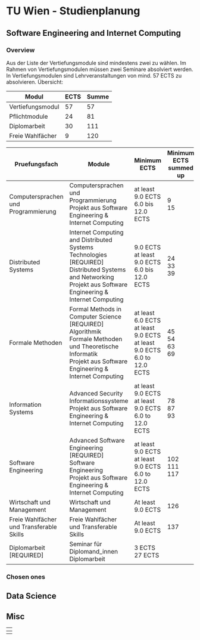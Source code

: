 # TU Wien - Studienplanung

## Software Engineering and Internet Computing

### Overview

Aus der Liste der Vertiefungsmodule sind mindestens zwei zu wählen.
Im Rahmen von Vertiefungsmodulen müssen zwei Seminare absolviert werden.
In Vertiefungsmodulen sind Lehrveranstaltungen von mind. 57 ECTS zu absolvieren.
Übersicht:

<table>
  <thead>
    <tr>
      <th>Modul</th>
      <th>ECTS</th>
      <th>Summe</th>
    </tr>
  </thead>
  <tbody>
    <tr>
      <td>Vertiefungsmodul</td>
      <td>57</td>
      <td>57</td>
    </tr>
    <tr>
      <td>Pflichtmodule</td>
      <td>24</td>
      <td>81</td>
    </tr>
    <tr>
      <td>Diplomarbeit</td>
      <td>30</td>
      <td>111</td>
    </tr>
    <tr>
      <td>Freie Wahlfächer</td>
      <td>9</td>
      <td>120</td>
    </tr>

  </tbody>
</table>


<table>
  <thead>
    <tr>
      <th>Pruefungsfach</th>
      <th>Module</th>
      <th>Minimum ECTS</th>
      <th>Minimum ECTS summed up</th>
      <th>Course</th>
    </tr>
  </thead>
  <tbody>
    <tr>
      <td>Computersprachen und Programmierung</td>
      <td>
        <div>Computersprachen und Programmierung</div>
        <div>Projekt aus Software Engineering & Internet Computing</div>
      </td>
      <td>
        <div>at least 9.0 ECTS</div>
        <div>6.0 bis 12.0 ECTS</div>
      </td>
      <td>
        <div>9</div>
        <div>15</div>
      </td>
    </tr>
    <tr>
      <td>Distributed Systems</td>
      <td>
        <div>Internet Computing and Distributed Systems Technologies [REQUIRED]</div>
        <div>Distributed Systems and Networking</div>
        <div>Projekt aus Software Engineering & Internet Computing</div>
      </td>
      <td>
        <div>9.0 ECTS</div>
        <div>at least 9.0 ECTS</div>
        <div>6.0 bis 12.0 ECTS</div>
      </td>
      <td>
        <div>24</div>
        <div>33</div>
        <div>39</div>
      </td>
    </tr>
    <tr>
      <td>Formale Methoden</td>
      <td>
        <div>Formal Methods in Computer Science [REQUIRED]</div>
        <div>Algorithmik</div>
        <div>Formale Methoden und Theoretische Informatik</div>
        <div>Projekt aus Software Engineering & Internet Computing</div>
      </td>
      <td>
        <div>at least 6.0 ECTS</div>
        <div>at least 9.0 ECTS</div>
        <div>at least 9.0 ECTS</div>
        <div>6.0 to 12.0 ECTS</div>
      </td>
      <td>
        <div>45</div>
        <div>54</div>
        <div>63</div>
        <div>69</div>
      </td>
    </tr>
    <tr>
      <td>Information Systems</td>
      <td>
        <div>Advanced Security</div>
        <div>Informationssysteme</div>
        <div>Projekt aus Software Engineering & Internet Computing</div>
      </td>
      <td>
        <div>at least 9.0 ECTS</div>
        <div>at least 9.0 ECTS</div>
        <div>6.0 to 12.0 ECTS</div>
      </td>
      <td>
        <div>78</div>
        <div>87</div>
        <div>93</div>
      </td>
    </tr>
    <tr>
      <td>Software Engineering</td>
      <td>
        <div>Advanced Software Engineering [REQUIRED]</div>
        <div>Software Engineering</div>
        <div>Projekt aus Software Engineering & Internet Computing</div>
      </td>
      <td>
        <div>at least 9.0 ECTS</div>
        <div>at least 9.0 ECTS</div>
        <div>6.0 to 12.0 ECTS</div>
      </td>
      <td>
        <div>102</div>
        <div>111</div>
        <div>117</div>
      </td>
    </tr>
    <tr>
      <td>Wirtschaft und Management</td>
      <td>Wirtschaft und Management</td>
      <td>At least 9.0 ECTS</td>
      <td>126</td>
    </tr>
    <tr>
      <td>Freie Wahlfächer und Transferable Skills</td>
      <td>Freie Wahlfächer und Transferable Skills</td>
      <td>At least 9.0 ECTS</td>
      <td>137</td>
    </tr>
    <tr>
      <td>Diplomarbeit [REQUIRED]</td>
      <td>
        <div>Seminar für Diplomand_innen</div>
        <div>Diplomarbeit</div>
      </td>
      <td>
        <div>3 ECTS</div>
        <div>27 ECTS</div>
      </td>
    </tr>
  </tbody>
</table>

### Chosen ones

## Data Science

## Misc

<table>
  <thead>
    <tr>
      <th></th>
    </tr>
  </thead>
  <tbody>
    <tr>
      <td></td>
    </tr>
  </tbody>
</table>

<style>
  .android-green {
    background: #3ddc84;
  }
</style>
